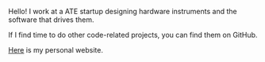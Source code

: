 Hello! I work at a ATE startup designing hardware instruments and the software that drives them. 

If I find time to do other code-related projects, you can find them on GitHub.

[Here](https://eridgraves.github.io/) is my personal website.
